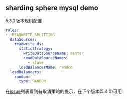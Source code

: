 ## sharding sphere mysql demo

5.3.2版本规则配置
```yaml
rules:
- !READWRITE_SPLITTING
  dataSources:
    readwrite_ds:
      staticStrategy:
        writeDataSourceName: master
        readDataSourceNames:
          - slave
      loadBalancerName: random
  loadBalancers:
    random:
      type: RANDOM
```
在[issue](https://github.com/apache/shardingsphere/issues/25002)列表看到有取消策略的提示，在下个版本(5.4.0)可用
